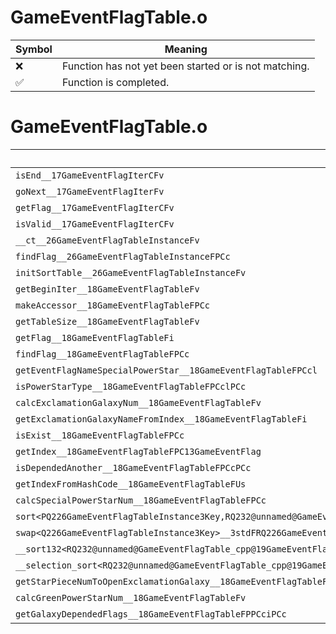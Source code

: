 # GameEventFlagTable.o
| Symbol | Meaning 
| ------------- | ------------- 
| :x: | Function has not yet been started or is not matching. 
| :white_check_mark: | Function is completed. 


# GameEventFlagTable.o
| Symbol | Decompiled? |
| ------------- | ------------- |
| `isEnd__17GameEventFlagIterCFv` | :x: |
| `goNext__17GameEventFlagIterFv` | :x: |
| `getFlag__17GameEventFlagIterCFv` | :x: |
| `isValid__17GameEventFlagIterCFv` | :x: |
| `__ct__26GameEventFlagTableInstanceFv` | :x: |
| `findFlag__26GameEventFlagTableInstanceFPCc` | :x: |
| `initSortTable__26GameEventFlagTableInstanceFv` | :x: |
| `getBeginIter__18GameEventFlagTableFv` | :x: |
| `makeAccessor__18GameEventFlagTableFPCc` | :x: |
| `getTableSize__18GameEventFlagTableFv` | :x: |
| `getFlag__18GameEventFlagTableFi` | :x: |
| `findFlag__18GameEventFlagTableFPCc` | :x: |
| `getEventFlagNameSpecialPowerStar__18GameEventFlagTableFPCcl` | :x: |
| `isPowerStarType__18GameEventFlagTableFPCclPCc` | :x: |
| `calcExclamationGalaxyNum__18GameEventFlagTableFv` | :x: |
| `getExclamationGalaxyNameFromIndex__18GameEventFlagTableFi` | :x: |
| `isExist__18GameEventFlagTableFPCc` | :x: |
| `getIndex__18GameEventFlagTableFPC13GameEventFlag` | :x: |
| `isDependedAnother__18GameEventFlagTableFPCcPCc` | :x: |
| `getIndexFromHashCode__18GameEventFlagTableFUs` | :x: |
| `calcSpecialPowerStarNum__18GameEventFlagTableFPCc` | :x: |
| `sort<PQ226GameEventFlagTableInstance3Key,RQ232@unnamed@GameEventFlagTable_cpp@19GameEventFlagSortLt>__3stdFPQ226GameEventFlagTableInstance3KeyPQ226GameEventFlagTableInstance3KeyRQ232@unnamed@GameEventFlagTable_cpp@19GameEventFlagSortLt_v` | :x: |
| `swap<Q226GameEventFlagTableInstance3Key>__3stdFRQ226GameEventFlagTableInstance3KeyRQ226GameEventFlagTableInstance3Key_v` | :x: |
| `__sort132<RQ232@unnamed@GameEventFlagTable_cpp@19GameEventFlagSortLt,PQ226GameEventFlagTableInstance3Key>__3stdFPQ226GameEventFlagTableInstance3KeyPQ226GameEventFlagTableInstance3KeyPQ226GameEventFlagTableInstance3KeyRQ232@unnamed@GameEventFlagTable_cpp@19GameEventFlagSortLt_v` | :x: |
| `__selection_sort<RQ232@unnamed@GameEventFlagTable_cpp@19GameEventFlagSortLt,PQ226GameEventFlagTableInstance3Key>__3stdFPQ226GameEventFlagTableInstance3KeyPQ226GameEventFlagTableInstance3KeyRQ232@unnamed@GameEventFlagTable_cpp@19GameEventFlagSortLt_v` | :x: |
| `getStarPieceNumToOpenExclamationGalaxy__18GameEventFlagTableFPCc` | :x: |
| `calcGreenPowerStarNum__18GameEventFlagTableFv` | :x: |
| `getGalaxyDependedFlags__18GameEventFlagTableFPPCciPCc` | :x: |
